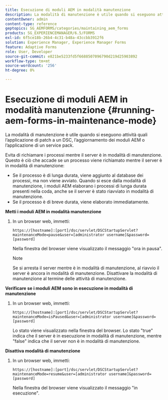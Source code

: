 ```yaml
---
title: Esecuzione di moduli AEM in modalità manutenzione
description: La modalità di manutenzione è utile quando si eseguono attività quali l’applicazione di patch a un DSC, l’aggiornamento dei moduli AEM o l’applicazione di un service pack. Ulteriori informazioni sull’esecuzione dei moduli AEM in modalità di manutenzione.
contentOwner: admin
content-type: reference
geptopics: SG_AEMFORMS/categories/maintaining_aem_forms
products: SG_EXPERIENCEMANAGER/6.5/FORMS
exl-id: 6f5ce18b-26b4-4c31-b48a-43ccbb3912f6
solution: Experience Manager, Experience Manager Forms
feature: Adaptive Forms
role: User, Developer
source-git-commit: e821be5233fd5f6688507096790d219d25903892
workflow-type: tm+mt
source-wordcount: '256'
ht-degree: 0%

---
```


# Esecuzione di moduli AEM in modalità manutenzione {#running-aem-forms-in-maintenance-mode}

La modalità di manutenzione è utile quando si eseguono attività quali l’applicazione di patch a un DSC, l’aggiornamento dei moduli AEM o l’applicazione di un service pack.

Evita di richiamare i processi mentre il server è in modalità di manutenzione. Questo è ciò che accade se un processo viene richiamato mentre il server è in modalità di manutenzione:

* Se il processo è di lunga durata, viene aggiunto al database dei processi, ma non viene avviato. Quando si esce dalla modalità di manutenzione, i moduli AEM elaborano i processi di lunga durata presenti nella coda, anche se il server è stato riavviato in modalità di manutenzione.
* Se il processo è di breve durata, viene elaborato immediatamente.

**Metti i moduli AEM in modalità manutenzione**

1. In un browser web, immetti:

   `https://[hostname]:[port]/dsc/servlet/DSCStartupServlet?maintenanceMode=pause&user=[administrator username]&password=[password]`

   Nella finestra del browser viene visualizzato il messaggio &quot;ora in pausa&quot;.

   >[!NOTE]
   >
   >Se si arresta il server mentre è in modalità di manutenzione, al riavvio il server è ancora in modalità di manutenzione. Disattivare la modalità di manutenzione al termine delle attività di manutenzione.

**Verificare se i moduli AEM sono in esecuzione in modalità di manutenzione**

1. In un browser web, immetti:

   `https://[hostname]:[port]/dsc/servlet/DSCStartupServlet?maintenanceMode=isPaused&user=[administrator username]&password=[password]`

   Lo stato viene visualizzato nella finestra del browser. Lo stato &quot;true&quot; indica che il server è in esecuzione in modalità di manutenzione, mentre &quot;false&quot; indica che il server non è in modalità di manutenzione.

**Disattiva modalità di manutenzione**

1. In un browser web, immetti:

   `https://[hostname]:[port]/dsc/servlet/DSCStartupServlet?maintenanceMode=resume&user=[administrator username]&password=[password]`

   Nella finestra del browser viene visualizzato il messaggio &quot;in esecuzione&quot;.
